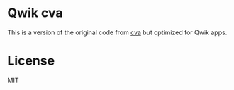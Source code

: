 # Qwik cva

This is a version of the original code from [cva](https://cva.style/) but optimized for Qwik apps.

# License

MIT
